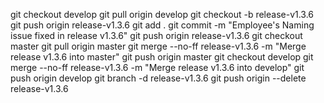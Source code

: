 git checkout develop
git pull origin develop
git checkout -b release-v1.3.6
git push origin release-v1.3.6
git add .
git commit -m "Employee's Naming issue fixed in release v1.3.6"
git push origin release-v1.3.6
git checkout master
git pull origin master
git merge --no-ff release-v1.3.6 -m "Merge release v1.3.6 into master"
git push origin master
git checkout develop
git merge --no-ff release-v1.3.6 -m "Merge release v1.3.6 into develop"
git push origin develop
git branch -d release-v1.3.6
git push origin --delete release-v1.3.6
